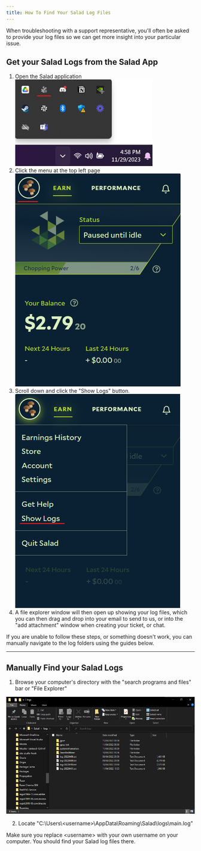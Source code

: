 ```yaml
---
title: How To Find Your Salad Log Files
---
```


When troubleshooting with a support representative, you'll often be asked to provide your log files so we can get more
insight into your particular issue.

## Get your Salad Logs from the Salad App

1. Open the Salad application![open](./content/images/Guides/Using-the-Salad-App/Where-to-Find-your-Salad-Logs-1.png)
2. Click the menu at the top left
   page![menu](./content/images/Guides/Using-the-Salad-App/Where-to-Find-your-Salad-Logs-2.png)
3. Scroll down and click the "Show Logs"
   button.![show logs](./content/images/Guides/Using-the-Salad-App/Where-to-Find-your-Salad-Logs-3.png)
4. A file explorer window will then open up showing your log files, which you can then drag and drop into your email to
   send to us, or into the "add attachment" window when creating your ticket, or chat.

If you are unable to follow these steps, or something doesn't work, you can manually navigate to the log folders using
the guides below.

---

## Manually Find your Salad Logs

1. Browse your computer's directory with the "search programs and files" bar or "File Explorer"

![screenshot](./content/images/Guides/Using-the-Salad-App/Where-to-Find-your-Salad-Logs-4.png)

    2. Locate "C:\\Users\\&lt;username&gt;\\AppData\\Roaming\\Salad\\logs\\main.log"

Make sure you replace &lt;username&gt; with your own username on your computer. You should find your Salad log files
there.
